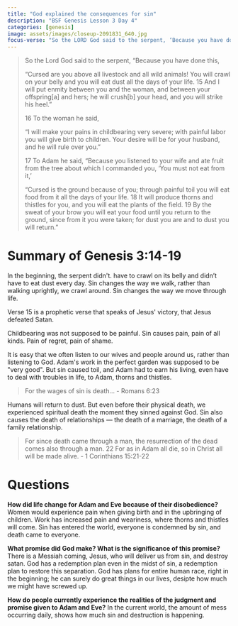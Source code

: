 ```yaml
---
title: "God explained the consequences for sin"
description: "BSF Genesis Lesson 3 Day 4"
categories: [genesis]
image: assets/images/closeup-2091831_640.jpg
focus-verse: "So the LORD God said to the serpent, ‘Because you have done this ... I will put enmity between you and the woman, and between your offspring and hers; he will crush your head, and you will strike his heel.’ – Genesis 3:14-15"
---
```


> So the Lord God said to the serpent, “Because you have done this,
> 
> “Cursed are you above all livestock
>     and all wild animals!
> You will crawl on your belly
>     and you will eat dust
>     all the days of your life.
> 15 And I will put enmity
>     between you and the woman,
>     and between your offspring[a] and hers;
> he will crush[b] your head,
>     and you will strike his heel.”
> 
> 16 To the woman he said,
> 
> “I will make your pains in childbearing very severe;
>     with painful labor you will give birth to children.
> Your desire will be for your husband,
>     and he will rule over you.”
> 
> 17 To Adam he said, “Because you listened to your wife and ate fruit from the tree about which I commanded you, ‘You must not eat from it,’
> 
> “Cursed is the ground because of you;
>     through painful toil you will eat food from it
>     all the days of your life.
> 18 It will produce thorns and thistles for you,
>     and you will eat the plants of the field.
> 19 By the sweat of your brow
>     you will eat your food
> until you return to the ground,
>     since from it you were taken;
> for dust you are
>     and to dust you will return.”

# Summary of Genesis 3:14-19

In the beginning, the serpent didn't. have to crawl on its belly and didn’t have to eat dust every day. Sin changes the way we walk, rather than walking uprightly, we crawl around. Sin changes the way we move through life.

Verse 15 is a prophetic verse that speaks of Jesus' victory, that Jesus defeated Satan.

Childbearing was not supposed to be painful. Sin causes pain, pain of all kinds. Pain of regret, pain of shame.

It is easy that we often listen to our wives and people around us, rather than listening to God. Adam's work in the perfect garden was supposed to be "very good". But sin caused toil, and Adam had to earn his living, even have to deal with troubles in life, to Adam, thorns and thistles.

> For the wages of sin is death… - Romans 6:23

Humans will return to dust. But even before their physical death, we experienced spiritual death the moment they sinned against God. Sin also causes the death of relationships — the death of a marriage, the death of a family relationship.

> For since death came through a man, the resurrection of the dead comes also through a man. 22 For as in Adam all die, so in Christ all will be made alive. - 1 Corinthians 15:21-22

# Questions

**How did life change for Adam and Eve because of their disobedience?** Women would experience pain when giving birth and in the upbringing of children. Work has increased pain and weariness, where thorns and thistles will come. Sin has entered the world, everyone is condemned by sin, and death came to everyone.

**What promise did God make? What is the significance of this promise?** There is a Messiah coming, Jesus, who will deliver us from sin, and destroy satan. God has a redemption plan even in the midst of sin, a redemption plan to restore this separation. God has plans for entire human race, right in the beginning; he can surely do great things in our lives, desipte how much we might have screwed up.

**How do people currently experience the realities of the judgment and promise given to Adam and Eve?** In the current world, the amount of mess occurring daily, shows how much sin and destruction is happening.
